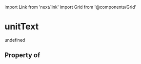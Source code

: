 import Link from 'next/link'
import Grid from '@components/Grid'

# unitText

undefined

## Property of



